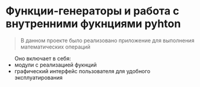 <h1>Функции-генераторы и работа с внутренними фукнциями pyhton</h1>
<blockquote>В данном проекте было реализовано приложение для выполнения математических операций</blockquote>
<ul>Оно включает в себя:
    <li>модули с реализацией фукнций</li>
    <li>графический интерфейс пользователя для удобного эксплуатирования</li>
</ul>
